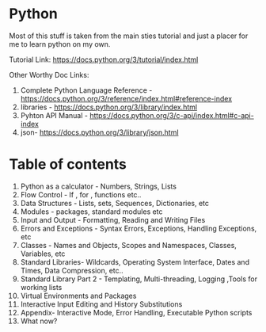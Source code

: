 # Python
Most of this stuff is taken from the main sties tutorial and just a placer for me to learn python on my own.

Tutorial Link: https://docs.python.org/3/tutorial/index.html

Other Worthy Doc Links:
1. Complete Python Language Reference - https://docs.python.org/3/reference/index.html#reference-index
1. libraries - https://docs.python.org/3/library/index.html
1. Pyhton API Manual - https://docs.python.org/3/c-api/index.html#c-api-index
1. json- https://docs.python.org/3/library/json.html



# Table of contents

1. Python as a calculator - Numbers, Strings, Lists  
1. Flow Control - If , for , functions etc..
1. Data Structures - Lists, sets, Sequences, Dictionaries, etc
1. Modules - packages, standard modules etc
1. Input and Output - Formatting, Reading and Writing Files
1. Errors and Exceptions - Syntax Errors, Exceptions, Handling Exceptions, etc
1. Classes - Names and Objects, Scopes and Namespaces, Classes, Variables, etc
1. Standard Libraries- Wildcards, Operating System Interface, Dates and Times, Data Compression, etc..
1. Standard Library Part 2 - Templating, Multi-threading, Logging ,Tools for working lists
1. Virtual Environments and Packages
1. Interactive Input Editing and History Substitutions
1. Appendix- Interactive Mode, Error Handling, Executable Python scripts
1.  What now?
